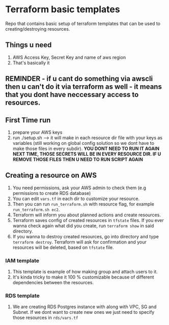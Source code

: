 # Terraform basic templates

Repo that contains basic setup of terraform templates that can be used to creating/destroying resources.

## Things u need

1. AWS Access Key, Secret Key and name of aws region
2. That's basically it

## REMINDER - if u cant do something via awscli then u can't do it via terraform as well - it means that you dont have neccessary access to resources.

## First Time run

1. prepare your AWS keys
2. run ./setup.sh --> it will make in each resource dir file with your keys as variables (still working on global config solution so we dont have to make those files in every subdir). **YOU DONT NEED TO RUN IT AGAIN NEXT TIME, THOSE SECRETS WILL BE IN EVERY RESOURCE DIR. IF U REMOVE THOSE FILES THEN U NEED TO RUN SCRIPT AGAIN**

## Creating a resource on AWS

1. You need permissions, ask your AWS admin to check them (e.g permissions to create RDS database)
2. You can edit `vars.tf` in each dir to customize your resource.
3. Then you can run `run_terraform.sh` with resource flag, for example `run_terraform.sh ec2`.
4. Terraform will inform you about planned actions and create resources.
5. Terraform saves config of created resources in `tfstate` files. If you ever wanna check again what did you create, run `terraform show` in said directory.
6. If you wanna to destroy created resources, go into directory and type `terraform destroy`. Terraform will ask for confirmation and your resources will be deleted, based on `tfstate` file.


### IAM template

1. This template is example of how making group and attach users to it.
2. It's kinda tricky to make it 100 % customizable because of different dependencies between the resources.

### RDS template

1. We are creating RDS Postgres instance with along with VPC, SG and Subnet. If we dont want to create new ones we just need to specify those resources in `rds/vars.tf`
